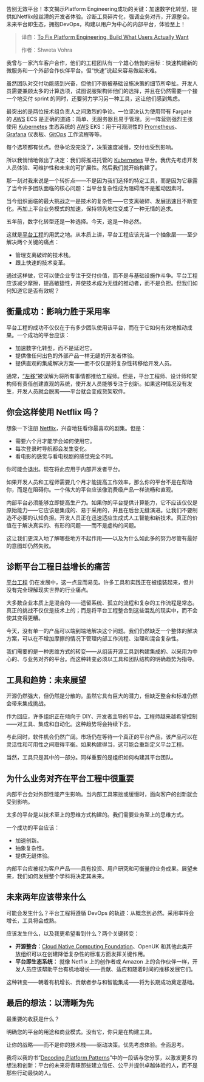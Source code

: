 <!--
title: 要修复平台工程，构建用户真正想要的东西
cover: https://cdn.thenewstack.io/media/2025/05/2ddadfb4-platform-engineering-decisions-2.png
summary: 告别无效平台！本文揭示Platform Engineering成功的关键：加速数字化转型，提供如Netflix般丝滑的开发者体验。诊断工具碎片化，强调业务对齐，开源整合。未来平台即生态，拥抱DevOps，构建以用户为中心的内部平台，体验至上！
-->

告别无效平台！本文揭示Platform Engineering成功的关键：加速数字化转型，提供如Netflix般丝滑的开发者体验。诊断工具碎片化，强调业务对齐，开源整合。未来平台即生态，拥抱DevOps，构建以用户为中心的内部平台，体验至上！

> 译自：[To Fix Platform Engineering, Build What Users Actually Want](https://thenewstack.io/to-fix-platform-engineering-build-what-users-actually-want/)
> 
> 作者：Shweta Vohra

我曾与一家汽车客户合作，他们的工程团队有一个雄心勃勃的目标：快速构建新的微服务和一个外部合作伙伴平台。但“快速”说起来容易做起来难。

虽然团队对交付功能感到兴奋，但他们不断被基础设施决策的细节所牵扯。开发人员需要兼顾太多的计算选项，试图说服架构师他们的选择，并且在仍然需要一个接一个地交付 sprint 的同时，还要努力学习另一种工具，这让他们感到焦虑。

最突出的是两位技术组负责人之间激烈的争论。一位坚决认为使用带有 Fargate 的 [AWS](https://aws.amazon.com/?utm_content=inline+mention) ECS 是正确的道路：简单、无服务器且易于管理。另一阵营则强烈主张使用 [Kubernetes](https://roadmap.sh/kubernetes) 生态系统的 [AWS](https://aws.amazon.com/?utm_content=inline+mention) EKS：用于可观测性的 [Prometheus](https://thenewstack.io/creating-a-path-for-prometheus-success/)、[Grafana](https://thenewstack.io/can-grafana-adaptive-metrics-help-slash-observability-costs/) 仪表板、[GitOps](https://thenewstack.io/4-core-principles-of-gitops/) 工作流程等等。

每个选项都有优点。但争论没完没了，决策速度减慢，交付也受到影响。

所以我悄悄地做出了决定：我们将推进托管的 [Kubernetes](https://thenewstack.io/kubernetes-v1-33-advances-in-ai-security-and-the-enterprise/) 平台。我优先考虑开发人员体验、可维护性和未来的可扩展性。然后我们就开始构建了。

那一刻对我来说是一个转折点——不是因为我们选择的特定工具，而是因为它暴露了当今许多团队面临的核心问题：当平台复杂性成为阻碍而不是推动因素时。

当今组织面临的最大挑战之一是技术的复杂性——它支离破碎、发展迅速且不断变化。再加上平台业务模式的加速，保持领先地位变成了一种无情的追求。

五年前，数字化转型还是一种选择。今天，这是一种必然。

这就是[平台工程](https://thenewstack.io/platform-engineering/)的用武之地。从本质上讲，平台工程应该充当一个抽象层——至少解决两个关键的痛点：

- 管理支离破碎的技术栈。
- 跟上快速的技术变革。

通过这样做，它可以使企业专注于交付价值，而不是与基础设施作斗争。平台工程应该减少摩擦，提高敏捷性，并使技术成为无缝的推动者，而不是负担。但我们如何知道它是否有效呢？

## 衡量成功：影响力胜于采用率

平台工程的成功不仅仅在于有多少团队使用该平台，而在于它如何有效地推动成果。一个成功的平台应该：

- 加速数字化转型，而不是延迟它。
- 提供像任何出色的外部产品一样无缝的开发者体验。
- 提供直观的集成解决方案——而不仅仅是将复杂性转移给开发人员。

通常，[“左移”](https://thenewstack.io/the-limits-of-shift-left-whats-next-for-developer-security/)被误解为将所有事情都推给工程师。但是，平台工程师、设计师和架构师有责任创建直观的系统，使开发人员能够专注于创新。如果这种情况没有发生，开发人员就会脱离——平台就会变成货架软件。

## 你会这样使用 Netflix 吗？

想象一下注册 [Netflix](https://thenewstack.io/developer-productivity-engineering-at-netflix/)，兴奋地狂看你最喜欢的剧集。但是：

- 需要六个月才能学会如何使用它。
- 每次登录时导航都会发生变化。
- 看电影的感觉与看电视剧的感觉完全不同。

你可能会退出。现在将此应用于内部开发者平台。

如果开发人员和工程师需要几个月才能提高工作效率，那么你的平台不是在帮助你，而是在阻碍你。一个伟大的平台应该像消费级产品一样流畅和直观。

内部平台必须能够立即提高生产力。如果你的平台提供计算能力，它不应该仅仅是原始能力——它应该是集成的、易于采用的，并且在后台无缝演进。让我们不要制造不必要的认知负担。开发人员正在迅速适应生成式人工智能和新技术。真正的价值在于解决真实的、有形的问题——而不是虚构的问题。

这让我们更深入地了解哪些地方不起作用——以及为什么如此多的努力尽管有最好的意图却仍然失败。

## 诊断平台工程日益增长的痛苦
[平台工程](https://thenewstack.io/ebooks/platform-engineering/platform-engineering-what-you-need-to-know-now/) 仍在发展中，这一点显而易见。许多工具和实践正在被组装起来，但并没有完全理解现实世界的行业痛点。

大多数企业本质上是混合的——遗留系统、孤立的流程和复杂的工作流程是常态。真正的挑战不仅仅是技术上的；而是将平台工程整合到这些混乱的现实中，而不会使其变得更糟。

今天，没有单一的产品可以端到端地解决这个问题。我们仍然缺乏一个整体的解决方案，可以在不增加摩擦的情况下管理内部工作流程、治理和混合复杂性。

我们需要的是一种思维方式的转变——从组装开源工具到构建集成的、以采用为中心的、与业务对齐的平台。而这种转变必须以工具和团队结构的明确趋势为指导。

## 工具和趋势：未来展望

开源仍然强大，但仍然是分散的。虽然它具有巨大的潜力，但缺乏整合和标准仍然会带来集成挑战。

作为回应，许多组织正在倾向于 DIY、开发者主导的平台。工程师越来越希望控制——对工具、集成和自动化。这种趋势将会持续下去。

与此同时，软件机会仍然广阔。市场仍在等待一个真正的平台产品，该产品可以在灵活性和可用性之间取得平衡。如果构建得当，这可能会重新定义平台工程。

当然，工具只是其中的一部分。同样重要的是组织如何构建其平台团队。

## 为什么业务对齐在平台工程中很重要

内部平台会对外部性能产生影响。当内部工具笨拙或缓慢时，面向客户的创新就会受到影响。

太多的平台是以技术至上的思维方式构建的。我们需要业务至上的思维方式。

一个成功的平台应该：

- 加速创新。
- 抽象复杂性。
- 提供无缝体验。

内部平台应被视为客户产品——具有投资、用户研究和可衡量的业务成果。展望未来，我们如何发展整个学科将决定其未来。

## 未来两年应该带来什么

可能会发生什么？平台工程将遵循 DevOps 的轨迹：从概念到必然。采用率将会增长，工具将会成熟。

应该发生什么，以及我更希望看到什么？两个关键转变：

- **开源整合：**[Cloud Native Computing Foundation](https://cncf.io/?utm_content=inline+mention)、OpenUK 和其他此类开放组织可以在创建降低复杂性的标准方面发挥关键作用。
- **平台即生态系统：** 就像 Netflix 上的创作者或 Amazon 上的合作伙伴一样，开发人员应该帮助平台有机地增长——贡献、适应和随着时间的推移发展它们。

这种转变——朝着有机增长、贡献者参与和智能集成——将为长期成功奠定基础。

## 最后的想法：以清晰为先

最重要的收获是什么？

明确您的平台的用途和商业模式。没有它，你只是在构建工具。

让你的战略——而不是你的技术栈——驱动决策。优先考虑体验。全面思考。

我将以我的书“[Decoding Platform Patterns](https://mybook.to/shwetavohra)”中的一段话与您分享，以激发更多的想法和创新：平台的未来将青睐那些建立信任、公平并提供卓越体验的人，而不是那些行动最快的人。